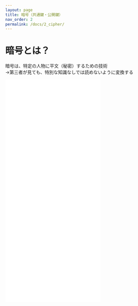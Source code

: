```yaml
---
layout: page
title: 暗号（共通鍵・公開鍵）
nav_order: 2
permalink: /docs/2_cipher/
---
```


# 暗号とは？

暗号は、特定の人物に平文（秘密）するための技術  
→第三者が見ても、特別な知識なしでは読めないように変換する

<embed src="../../img/cipher.pdf" height="700" type="application/pdf">
